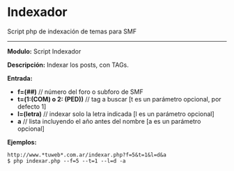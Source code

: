 Indexador
=========

Script php de indexación de temas para SMF

------

**Modulo:** Script Indexador

**Descripción:** Indexar los posts, con TAGs.

**Entrada:**

* **f=(##)** // número del foro o subforo de SMF
* **t=(1:(COM) o 2: (PED))** // tag a buscar [t es un parámetro opcional, por defecto 1]
* **l=(letra)** // indexar solo la letra indicada [l es un parámetro opcional]
* **a** // lista incluyendo el año antes del nombre [a es un parámetro opcional]

**Ejemplos:**
```
http://www.*tuweb*.com.ar/indexar.php?f=5&t=1&l=d&a
$ php indexar.php --f=5 --t=1 --l=d -a
```
